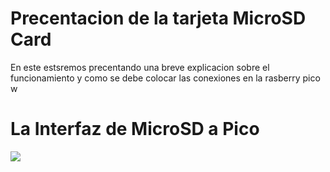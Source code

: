 # Precentacion de la tarjeta MicroSD Card
En este estsremos precentando una breve explicacion sobre el funcionamiento y como se debe colocar las conexiones en la rasberry pico w

# La Interfaz de MicroSD a Pico
![](/img/MicroSD.gif)

